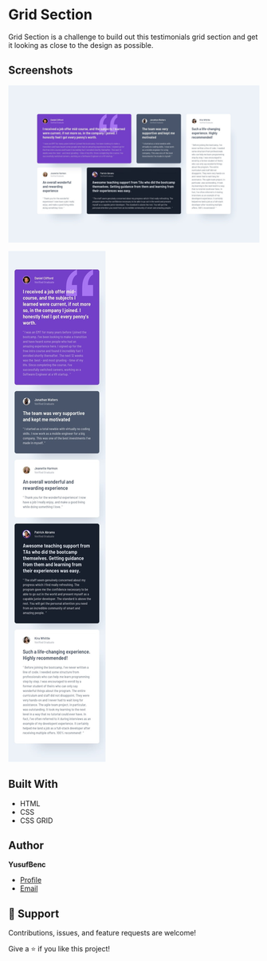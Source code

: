 # Grid Section

Grid Section is a challenge to build out this testimonials grid section and get it looking as close to the design as possible.

## Screenshots

![Home](/design/desktop-design.jpg "Home")

![Mobile View](/design/mobile-design.jpg)


## Built With

- HTML
- CSS
- CSS GRID

## Author

**YusufBenc**

- [Profile](https://github.com/YusufBenc "YusufBenc")
- [Email](mailto:usefbuis@gmail.com?subject=Hi "Hi!")

## 🤝 Support

Contributions, issues, and feature requests are welcome!

Give a ⭐️ if you like this project!